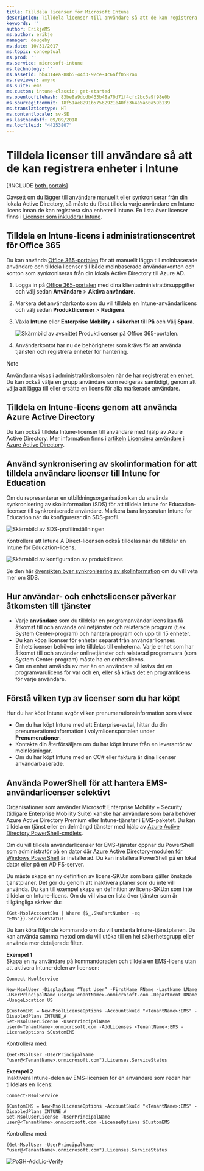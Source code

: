 ```yaml
---
title: Tilldela licenser för Microsoft Intune
description: Tilldela licenser till användare så att de kan registrera sig i Intune
keywords: ''
author: ErikjeMS
ms.author: erikje
manager: dougeby
ms.date: 10/31/2017
ms.topic: conceptual
ms.prod: ''
ms.service: microsoft-intune
ms.technology: ''
ms.assetid: bb4314ea-88b5-44d3-92ce-4c6aff0587a4
ms.reviewer: amyro
ms.suite: ems
ms.custom: intune-classic; get-started
ms.openlocfilehash: 83be8a9dcdb433b48a70d71f4cfc2bc6a9f98e0b
ms.sourcegitcommit: 18f51ae8291b57562921e40fc364a5a60a59b139
ms.translationtype: HT
ms.contentlocale: sv-SE
ms.lasthandoff: 09/09/2018
ms.locfileid: "44253807"
---
```

# <a name="assign-licenses-to-users-so-they-can-enroll-devices-in-intune"></a>Tilldela licenser till användare så att de kan registrera enheter i Intune

[!INCLUDE [both-portals](./includes/note-for-both-portals.md)]

Oavsett om du lägger till användare manuellt eller synkroniserar från din lokala Active Directory, så måste du först tilldela varje användare en Intune-licens innan de kan registrera sina enheter i Intune. En lista över licenser finns i [Licenser som inkluderar Intune](licenses.md).

## <a name="assign-an-intune-license-in-the-office-365-admin-center"></a>Tilldela en Intune-licens i administrationscentret för Office 365

Du kan använda [Office 365-portalen](http://go.microsoft.com/fwlink/p/?LinkId=698854) för att manuellt lägga till molnbaserade användare och tilldela licenser till både molnbaserade användarkonton och konton som synkroniseras från din lokala Active Directory till Azure AD.

1. Logga in på [Office 365-portalen](http://go.microsoft.com/fwlink/p/?LinkId=698854) med dina klientadministratörsuppgifter och välj sedan **Användare** > **Aktiva användare**.

2. Markera det användarkonto som du vill tilldela en Intune-användarlicens och välj sedan **Produktlicenser** > **Redigera**.

3. Växla **Intune** eller **Enterprise Mobility + säkerhet** till **På** och Välj **Spara**.

   ![Skärmbild av avsnittet Produktlicenser på Office 365-portalen.](./media/office-assign-license.png)

4. Användarkontot har nu de behörigheter som krävs för att använda tjänsten och registrera enheter för hantering.

> [!NOTE]
> Användarna visas i administratörskonsolen när de har registrerat en enhet. Du kan också välja en grupp användare som redigeras samtidigt, genom att välja att lägga till eller ersätta en licens för alla markerade användare.

## <a name="assign-an-intune-license-by-using-azure-active-directory"></a>Tilldela en Intune-licens genom att använda Azure Active Directory

Du kan också tilldela Intune-licenser till användare med hjälp av Azure Active Directory. Mer information finns i [artikeln Licensiera användare i Azure Active Directory](https://docs.microsoft.com/azure/active-directory/active-directory-licensing-group-assignment-azure-portal). 

## <a name="use-school-data-sync-to-assign-licenses-to-users-in-intune-for-education"></a>Använd synkronisering av skolinformation för att tilldela användare licenser till Intune for Education
Om du representerar en utbildningsorganisation kan du använda synkronisering av skolinformation (SDS) för att tilldela Intune for Education-licenser till synkroniserade användare. Markera bara kryssrutan Intune for Education när du konfigurerar din SDS-profil.  

![Skärmbild av SDS-profilinställningen](./media/i4e-sds-profile-setup-setting.png)

Kontrollera att Intune A Direct-licensen också tilldelas när du tilldelar en Intune for Education-licens.

![Skärmbild av konfiguration av produktlicens](./media/i4e-set-licenses.png)

Se den här [översikten över synkronisering av skolinformation](https://support.office.com/article/Overview-of-School-Data-Sync-and-Classroom-f3d1147b-4ade-4905-8518-508e729f2e91) om du vill veta mer om SDS.

## <a name="how-user-and-device-licenses-affect-access-to-services"></a>Hur användar- och enhetslicenser påverkar åtkomsten till tjänster
* Varje **användare** som du tilldelar en programanvändarlicens kan få åtkomst till och använda onlinetjänster och relaterade program (t.ex. System Center-program) och hantera program och upp till 15 enheter.
* Du kan köpa licenser för enheter separat från användarlicenser. Enhetslicenser behöver inte tilldelas till enheterna. Varje enhet som har åtkomst till och använder onlinetjänster och relaterad programvara (som System Center-program) måste ha en enhetslicens.
* Om en enhet används av mer än en användare så krävs det en programvarulicens för var och en, eller så krävs det en programlicens för varje användare.

## <a name="understanding-the-type-of-licenses-you-have-purchased"></a>Förstå vilken typ av licenser som du har köpt

Hur du har köpt Intune avgör vilken prenumerationsinformation som visas:

- Om du har köpt Intune med ett Enterprise-avtal, hittar du din prenumerationsinformation i volymlicensportalen under **Prenumerationer**.
- Kontakta din återförsäljare om du har köpt Intune från en leverantör av molnlösningar.
- Om du har köpt Intune med en CC# eller faktura är dina licenser användarbaserade.




## <a name="use-powershell-to-selectively-manage-ems-user-licenses"></a>Använda PowerShell för att hantera EMS-användarlicenser selektivt
Organisationer som använder Microsoft Enterprise Mobility + Security (tidigare Enterprise Mobility Suite) kanske har användare som bara behöver Azure Active Directory Premium eller Intune-tjänster i EMS-paketet. Du kan tilldela en tjänst eller en delmängd tjänster med hjälp av [Azure Active Directory PowerShell-cmdlets](https://msdn.microsoft.com/library/jj151815.aspx).

Om du vill tilldela användarlicenser för EMS-tjänster öppnar du PowerShell som administratör på en dator där [Azure Active Directory-modulen för Windows PowerShell](https://msdn.microsoft.com/library/jj151815.aspx#bkmk_installmodule) är installerad. Du kan installera PowerShell på en lokal dator eller på en AD FS-server.

Du måste skapa en ny definition av licens-SKU:n som bara gäller önskade tjänstplaner. Det gör du genom att inaktivera planer som du inte vill använda. Du kan till exempel skapa en definition av licens-SKU:n som inte tilldelar en Intune-licens. Om du vill visa en lista över tjänster som är tillgängliga skriver du:

    (Get-MsolAccountSku | Where {$_.SkuPartNumber -eq "EMS"}).ServiceStatus

Du kan köra följande kommando om du vill undanta Intune-tjänstplanen. Du kan använda samma metod om du vill utöka till en hel säkerhetsgrupp eller använda mer detaljerade filter.

**Exempel 1**<br>
Skapa en ny användare på kommandoraden och tilldela en EMS-licens utan att aktivera Intune-delen av licensen:

    Connect-MsolService

    New-MsolUser -DisplayName “Test User” -FirstName FName -LastName LName -UserPrincipalName user@<TenantName>.onmicrosoft.com –Department DName -UsageLocation US

    $CustomEMS = New-MsolLicenseOptions -AccountSkuId "<TenantName>:EMS" -DisabledPlans INTUNE_A
    Set-MsolUserLicense -UserPrincipalName user@<TenantName>.onmicrosoft.com -AddLicenses <TenantName>:EMS -LicenseOptions $CustomEMS


Kontrollera med:

    (Get-MsolUser -UserPrincipalName "user@<TenantName>.onmicrosoft.com").Licenses.ServiceStatus

**Exempel 2**<br>
Inaktivera Intune-delen av EMS-licensen för en användare som redan har tilldelats en licens:

    Connect-MsolService

    $CustomEMS = New-MsolLicenseOptions -AccountSkuId "<TenantName>:EMS" -DisabledPlans INTUNE_A
    Set-MsolUserLicense -UserPrincipalName user@<TenantName>.onmicrosoft.com -LicenseOptions $CustomEMS

Kontrollera med:

    (Get-MsolUser -UserPrincipalName "user@<TenantName>.onmicrosoft.com").Licenses.ServiceStatus

![PoSH-AddLic-Verify](./media/posh-addlic-verify.png)
